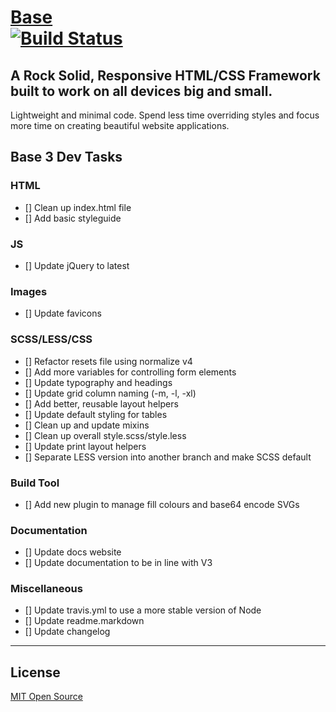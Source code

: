 # [Base](http://getbase.org) <br> [![Build Status](https://travis-ci.org/matthewhartman/base.svg?branch=master)](https://travis-ci.org/matthewhartman/base)

## A Rock Solid, Responsive HTML/CSS Framework built to work on all devices big and small.
Lightweight and minimal code. Spend less time overriding styles and focus more time on creating beautiful website applications.

## Base 3 Dev Tasks

### HTML
- [] Clean up index.html file
- [] Add basic styleguide

### JS
- [] Update jQuery to latest

### Images
- [] Update favicons

### SCSS/LESS/CSS
- [] Refactor resets file using normalize v4
- [] Add more variables for controlling form elements
- [] Update typography and headings
- [] Update grid column naming (-m, -l, -xl)
- [] Add better, reusable layout helpers
- [] Update default styling for tables
- [] Clean up and update mixins
- [] Clean up overall style.scss/style.less
- [] Update print layout helpers
- [] Separate LESS version into another branch and make SCSS default

### Build Tool
- [] Add new plugin to manage fill colours and base64 encode SVGs

### Documentation
- [] Update docs website
- [] Update documentation to be in line with V3

### Miscellaneous
- [] Update travis.yml to use a more stable version of Node
- [] Update readme.markdown
- [] Update changelog

* * *

## License
[MIT Open Source](https://opensource.org/licenses/MIT)